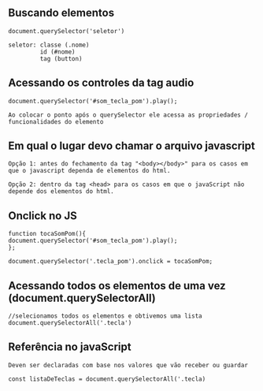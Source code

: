 ## Buscando elementos

    document.querySelector('seletor')

    seletor: classe (.nome)
             id (#nome)
             tag (button)

## Acessando os controles da tag audio

    document.querySelector('#som_tecla_pom').play();

    Ao colocar o ponto após o querySelector ele acessa as propriedades / funcionalidades do elemento


## Em qual o lugar devo chamar o arquivo javascript

    Opção 1: antes do fechamento da tag "<body></body>" para os casos em que o javascript dependa de elementos do html.

    Opção 2: dentro da tag <head> para os casos em que o javaScript não depende dos elementos do html.

## Onclick no JS

    function tocaSomPom(){
    document.querySelector('#som_tecla_pom').play();
    };

    document.querySelector('.tecla_pom').onclick = tocaSomPom;  
            


## Acessando todos os elementos de uma vez (document.querySelectorAll)

    //selecionamos todos os elementos e obtivemos uma lista
    document.querySelectorAll('.tecla')


## Referência no javaScript

    Deven ser declaradas com base nos valores que vão receber ou guardar
    
    const listaDeTeclas = document.querySelectorAll('.tecla)


